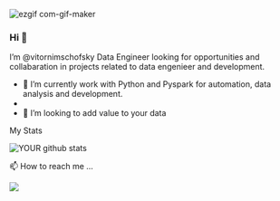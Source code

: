 ![ezgif com-gif-maker](https://user-images.githubusercontent.com/89933194/155988905-71ed88c0-2a90-4ce4-ba7d-08f6b2695751.gif)







### Hi 👋

I’m @vitornimschofsky Data Engineer looking for opportunities and collabaration in projects related to data engenieer and development.

- 🌱 I’m currently work with Python and Pyspark for automation, data analysis and development.
- 
- 👀 I’m looking to add value to your data

My Stats

![YOUR github stats](https://github-readme-stats.vercel.app/api?username=vitornimschofsky)


📫 How to reach me ...


[<img src="https://img.shields.io/badge/linkedin-%230077B5.svg?&style=for-the-badge&logo=linkedin&logoColor=white" />](https://www.linkedin.com/in/vitor-nimschofsky-08084b204/)





